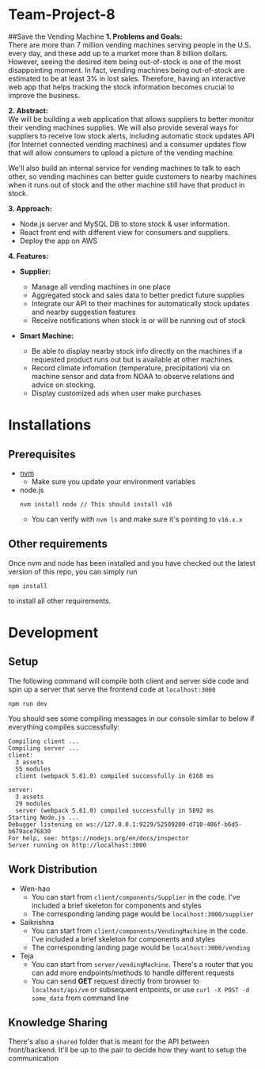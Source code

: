 # Team-Project-8

##Save the Vending Machine 
**1.	Problems and Goals:**<br />
There are more than 7 million vending machines serving people in the U.S. every day, and these add up to a market more than 8 billion dollars. However, seeing the desired item being out-of-stock is one of the most disappointing moment. In fact, vending machines being out-of-stock are estimated to be at least 3% in lost sales. Therefore, having an interactive web app that helps tracking the stock information becomes crucial to improve the business.

**2.	Abstract:** <br />
We will be building a web application that allows suppliers to better monitor their vending machines supplies. We will also provide several ways for suppliers to receive low stock alerts, including automatic stock updates API (for Internet connected vending machines) and a consumer updates flow that will allow consumers to upload a picture of the vending machine.

We'll also build an internal service for vending machines to talk to each other, so vending machines can better guide customers to nearby machines when it runs out of stock and the other machine still have that product in stock. 

**3.	Approach:** <br />
- Node.js server and MySQL DB to store stock & user information.
- React front end with different view for consumers and suppliers.
- Deploy the app on AWS


**4.	Features:**  <br />
- **Supplier:** 
  - Manage all vending machines in one place
  - Aggregated stock and sales data to better predict future supplies
  - Integrate our API to their machines for automatically stock updates and nearby suggestion features
  - Receive notifications when stock is or will be running out of stock


- **Smart Machine:**
  - Be able to display nearby stock info directly on the machines if a requested product runs out but is available at other machines. 
  - Record climate infomation (temperature, precipitation) via on machine sensor and data from NOAA to observe relations and advice on stocking. 
  - Display customized ads when user make purchases


# Installations
## Prerequisites
- [nvm](https://nodejs.org/en/download/)
  - Make sure you update your environment variables
- node.js
  ```
  nvm install node // This should install v16
  ```
  - You can verify with `nvm ls` and make sure it's pointing to `v16.x.x`

## Other requirements
Once nvm and node has been installed and you have checked out the latest version of this repo, you can simply run 
```
npm install
```
to install all other requirements. 

# Development
## Setup
The following command will compile both client and server side code and spin up a server that serve the frontend code at `localhost:3000`
```
npm run dev
```
You should see some compiling messages in our console similar to below if everything compiles successfully:
```
Compiling client ...
Compiling server ...
client:
  3 assets
  55 modules
  client (webpack 5.61.0) compiled successfully in 6168 ms

server:
  3 assets
  29 modules
  server (webpack 5.61.0) compiled successfully in 5892 ms
Starting Node.js ...
Debugger listening on ws://127.0.0.1:9229/52509200-d710-486f-b6d5-b679ace76830
For help, see: https://nodejs.org/en/docs/inspector
Server running on http://localhost:3000
```

## Work Distribution
- Wen-hao
  - You can start from `client/components/Supplier` in the code. I've included a brief skeleton for components and styles
  - The corresponding landing page would be `localhost:3000/supplier`
- Saikrishna
  - You can start from `client/components/VendingMachine` in the code. I've included a brief skeleton for components and styles
  - The corresponding landing page would be `localhost:3000/vending`
- Teja
  - You can start from `server/vendingMachine`. There's a router that you can add more endpoints/methods to handle different requests
  - You can send **GET** request directly from browser to `localhost/api/vm` or subsequent entpoints, or use `curl -X POST -d some_data` from command line

## Knowledge Sharing
There's also a `shared` folder that is meant for the API between front/backend. It'll be
up to the pair to decide how they want to setup the communication
